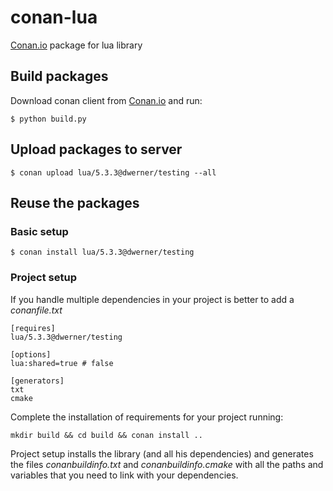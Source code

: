 # conan-lua

[Conan.io](https://conan.io) package for lua library

## Build packages

Download conan client from [Conan.io](https://conan.io) and run:

    $ python build.py
    
## Upload packages to server

    $ conan upload lua/5.3.3@dwerner/testing --all
    
## Reuse the packages

### Basic setup

    $ conan install lua/5.3.3@dwerner/testing
    
### Project setup

If you handle multiple dependencies in your project is better to add a *conanfile.txt*
    
    [requires]
    lua/5.3.3@dwerner/testing

    [options]
    lua:shared=true # false
    
    [generators]
    txt
    cmake

Complete the installation of requirements for your project running:</small></span>

    mkdir build && cd build && conan install ..

Project setup installs the library (and all his dependencies) and generates the files *conanbuildinfo.txt* and *conanbuildinfo.cmake* with all the paths and variables that you need to link with your dependencies.
